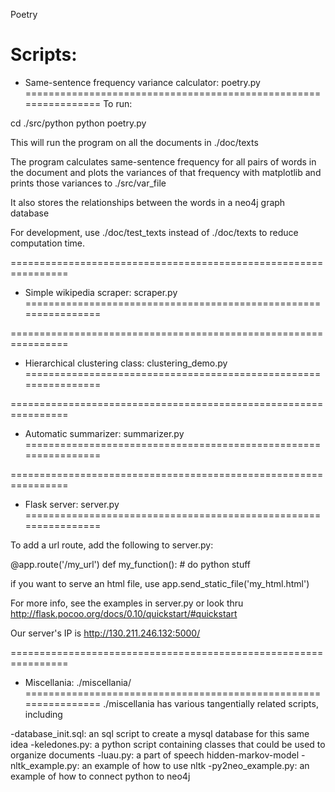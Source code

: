 Poetry


Scripts:
================================================================
+ Same-sentence frequency variance calculator: poetry.py
================================================================
To run:

cd ./src/python
python poetry.py

This will run the program on all the documents in ./doc/texts

The program calculates same-sentence frequency for all pairs of words in the document and plots the variances of that frequency with matplotlib and prints those variances to ./src/var_file  

It also stores the relationships between the words in a neo4j graph database

For development, use ./doc/test_texts instead of ./doc/texts to reduce computation time.

================================================================
+ Simple wikipedia scraper: scraper.py
================================================================

================================================================
+ Hierarchical clustering class: clustering_demo.py
================================================================

================================================================
+ Automatic summarizer: summarizer.py
================================================================

================================================================
+ Flask server: server.py
================================================================

To add a url route, add the following to server.py:

@app.route('/my_url')
def my_function():
	# do python stuff

if you want to serve an html file, use 
app.send_static_file('my_html.html')

For more info, see the examples in server.py or look thru
http://flask.pocoo.org/docs/0.10/quickstart/#quickstart

Our server's IP is http://130.211.246.132:5000/

================================================================
+ Miscellania: ./miscellania/
================================================================
./miscellania has various tangentially related scripts, including 

-database_init.sql: an sql script to create a mysql database for this same idea
-keledones.py: a python script containing classes that could be used to organize documents
-luau.py: a part of speech hidden-markov-model
-nltk_example.py: an example of how to use nltk
-py2neo_example.py: an example of how to connect python to neo4j

